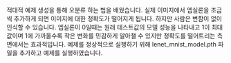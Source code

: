 적대적 예제 생성을 통해 오분류 하는 법을 배웠습니다. 실제 이미지에서 엡실론을 조금씩 추가하게 되면 이미지에 대한 정확도가 떨어지게 됩니다. 
하지만 사람은 변함이 없이 인식할 수 있습니다. 엡실론이 0일때는 원래 테스트값의 모델 성능을 나타내고 1이 최대 값이며 1에 가까울수록 작은 변화를 민감하게 알아챌 수 있지만 
정확도를 떨어트리는 측면에서는 효과적입니다. 예제를 정상적으로 실행하기 위해 lenet_mnist_model.pth 파일을 추가하고 예제를 실행하였습니다.
